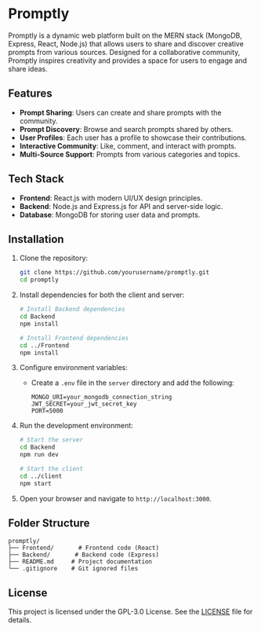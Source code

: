 # Promptly

Promptly is a dynamic web platform built on the MERN stack (MongoDB, Express, React, Node.js) that allows users to share and discover creative prompts from various sources. Designed for a collaborative community, Promptly inspires creativity and provides a space for users to engage and share ideas.

## Features

- **Prompt Sharing**: Users can create and share prompts with the community.
- **Prompt Discovery**: Browse and search prompts shared by others.
- **User Profiles**: Each user has a profile to showcase their contributions.
- **Interactive Community**: Like, comment, and interact with prompts.
- **Multi-Source Support**: Prompts from various categories and topics.

## Tech Stack

- **Frontend**: React.js with modern UI/UX design principles.
- **Backend**: Node.js and Express.js for API and server-side logic.
- **Database**: MongoDB for storing user data and prompts.

## Installation

1. Clone the repository:
   ```bash
   git clone https://github.com/yourusername/promptly.git
   cd promptly
   ```

2. Install dependencies for both the client and server:
   ```bash
   # Install Backend dependencies
   cd Backend
   npm install

   # Install Frontend dependencies
   cd ../Frontend
   npm install
   ```

3. Configure environment variables:
   - Create a `.env` file in the `server` directory and add the following:
     ```env
     MONGO_URI=your_mongodb_connection_string
     JWT_SECRET=your_jwt_secret_key
     PORT=5000
     ```

4. Run the development environment:
   ```bash
   # Start the server
   cd Backend
   npm run dev

   # Start the client
   cd ../client
   npm start
   ```

5. Open your browser and navigate to `http://localhost:3000`.

## Folder Structure

```
promptly/
├── Frontend/       # Frontend code (React)
├── Backend/       # Backend code (Express)
├── README.md     # Project documentation
└── .gitignore    # Git ignored files
```


## License

This project is licensed under the GPL-3.0 License. See the [LICENSE](LICENSE) file for details.

